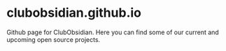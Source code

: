 # clubobsidian.github.io

Github page for ClubObsidian. Here you can find some of our current
and upcoming open source projects.
